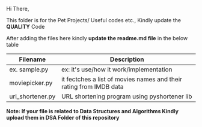 Hi There,

This folder is for the Pet Projects/ Useful codes etc.,
Kindly update the **QUALITY** Code

After adding the files here kindly **update the readme.md file** in the below table

| Filename         | Description                                                        |
| ---------------- | ------------------------------------------------------------------ |
| ex. sample.py    | ex: it's use/how it work/implementation                            |
| moviepicker.py   | it fectches a list of movies names and their rating from IMDB data |
| url_shortener.py | URL shortening program using pyshortener lib                       |

**Note: If your file is related to Data Structures and Algorithms Kindly upload them in DSA Folder of this repository**
